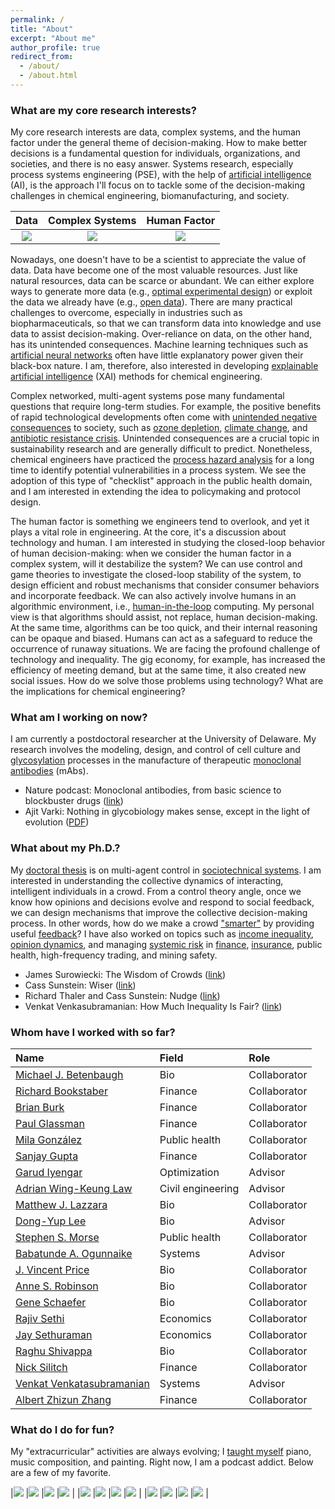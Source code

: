 ```yaml
---
permalink: /
title: "About"
excerpt: "About me"
author_profile: true
redirect_from: 
  - /about/
  - /about.html
---
```


### What are my core research interests?

My core research interests are data, complex systems, and the human factor under the general theme of decision-making. How to make better decisions is a fundamental question for individuals, organizations, and societies, and there is no easy answer. Systems research, especially process systems engineering (PSE), with the help of [artificial intelligence](https://aiche.onlinelibrary.wiley.com/doi/full/10.1002/aic.16489) (AI), is the approach I'll focus on to tackle some of the decision-making challenges in chemical engineering, biomanufacturing, and society.

| Data | Complex Systems | Human Factor |
| :--------------------: | :--------------------: | :---------------------: |
| ![](images/distill-lite.jpg) | ![](images/brain-lite.jpg) | ![](images/robot2-lite.jpg) |

Nowadays, one doesn't have to be a scientist to appreciate the value of data. Data have become one of the most valuable resources. Just like natural resources, data can be scarce or abundant. We can either explore ways to generate more data (e.g., [optimal experimental design](https://en.wikipedia.org/wiki/Optimal_design)) or exploit the data we already have (e.g., [open data](https://www.data.gov)). There are many practical challenges to overcome, especially in industries such as biopharmaceuticals, so that we can transform data into knowledge and use data to assist decision-making. Over-reliance on data, on the other hand, has its unintended consequences. Machine learning techniques such as [artificial neural networks](https://en.wikipedia.org/wiki/Artificial_neural_network) often have little explanatory power given their black-box nature. I am, therefore, also interested in developing [explainable artificial intelligence](https://en.wikipedia.org/wiki/Explainable_artificial_intelligence) (XAI) methods for chemical engineering.

Complex networked, multi-agent systems pose many fundamental questions that require long-term studies. For example, the positive benefits of rapid technological developments often come with [unintended negative consequences](https://en.wikipedia.org/wiki/Unintended_consequences) to society, such as [ozone depletion](https://en.wikipedia.org/wiki/Ozone_depletion), [climate change](https://en.wikipedia.org/wiki/Climate_change), and [antibiotic resistance crisis](https://www.ncbi.nlm.nih.gov/pmc/articles/PMC4378521/). Unintended consequences are a crucial topic in sustainability research and are generally difficult to predict. Nonetheless, chemical engineers have practiced the [process hazard analysis](https://en.wikipedia.org/wiki/Process_hazard_analysis) for a long time to identify potential vulnerabilities in a process system. We see the adoption of this type of "checklist" approach in the public health domain, and I am interested in extending the idea to policymaking and protocol design.

The human factor is something we engineers tend to overlook, and yet it plays a vital role in engineering. At the core, it's a discussion about technology and human. I am interested in studying the closed-loop behavior of human decision-making: when we consider the human factor in a complex system, will it destabilize the system? We can use control and game theories to investigate the closed-loop stability of the system, to design efficient and robust mechanisms that consider consumer behaviors and incorporate feedback. We can also actively involve humans in an algorithmic environment, i.e., [human-in-the-loop](https://en.wikipedia.org/wiki/Human-in-the-loop) computing. My personal view is that algorithms should assist, not replace, human decision-making. At the same time, algorithms can be too quick, and their internal reasoning can be opaque and biased. Humans can act as a safeguard to reduce the occurrence of runaway situations. We are facing the profound challenge of technology and inequality. The gig economy, for example, has increased the efficiency of meeting demand, but at the same time, it also created new social issues. How do we solve those problems using technology? What are the implications for chemical engineering?

### What am I working on now?

I am currently a postdoctoral researcher at the University of Delaware. My research involves the modeling, design, and control of cell culture and [glycosylation](https://en.wikipedia.org/wiki/Glycosylation) processes in the manufacture of therapeutic [monoclonal antibodies](https://en.wikipedia.org/wiki/Monoclonal_antibody) (mAbs).

- Nature podcast: Monoclonal antibodies, from basic science to blockbuster drugs ([link](https://www.nature.com/articles/d41586-019-02595-4))
- Ajit Varki: Nothing in glycobiology makes sense, except in the light of evolution ([PDF](files/varki2006nothing.pdf))

### What about my Ph.D.?

My [doctoral thesis](https://doi.org/10.7916/D8FX7G35) is on multi-agent control in [sociotechnical systems](files/1-s2.0-S0098135418308020-main.pdf). I am interested in understanding the collective dynamics of interacting, intelligent individuals in a crowd. From a control theory angle, once we know how opinions and decisions evolve and respond to social feedback, we can design mechanisms that improve the collective decision-making process. In other words, how do we make a crowd ["smarter"](files/08252783.pdf) by providing useful [feedback](files/journal.pone.0150343.PDF)? I have also worked on topics such as [income inequality](files/1-s2.0-S0378437115003738-main.pdf), [opinion dynamics](files/08704276.pdf), and managing [systemic risk](https://en.wikipedia.org/wiki/Systemic_risk) in [finance](files/joi2E20152E242E22E147.pdf), [insurance](files/SSRN-id3008946.pdf), public health, high-frequency trading, and mining safety.

- James Surowiecki: The Wisdom of Crowds ([link](https://en.wikipedia.org/wiki/The_Wisdom_of_Crowds))
- Cass Sunstein: Wiser ([link](https://www.amazon.com/dp/B00O4CRR9C/ref=dp-kindle-redirect?_encoding=UTF8&btkr=1))
- Richard Thaler and Cass Sunstein: Nudge ([link](https://en.wikipedia.org/wiki/Nudge_(book)))
- Venkat Venkasubramanian: How Much Inequality Is Fair? ([link](https://cup.columbia.edu/book/how-much-inequality-is-fair/9780231180726))

### Whom have I worked with so far?

|Name|Field|Role|
|:-|:-|:-|
|[Michael J. Betenbaugh](https://engineering.jhu.edu/chembe/faculty/michael-j-betenbaugh/)|Bio|Collaborator|
|[Richard Bookstaber](https://www.linkedin.com/in/rick-bookstaber-34b7533/)|Finance|Collaborator|
|[Brian Burk](https://www.linkedin.com/in/brian-burk-45b59510/)|Finance|Collaborator|
|[Paul Glassman](https://www0.gsb.columbia.edu/faculty/pglasserman/Other/)|Finance|Collaborator|
|[Mila González](https://www.linkedin.com/in/mila-c-gonzález-dávila-20b6583/)|Public health|Collaborator|
|[Sanjay Gupta](https://www.linkedin.com/in/sanjayguptanyc/)|Finance|Collaborator|
|[Garud Iyengar](https://ieor.columbia.edu/faculty/garud-iyengar)|Optimization|Advisor|
|[Adrian Wing-Keung Law](http://research.ntu.edu.sg/expertise/academicprofile/Pages/StaffProfile.aspx?ST_EMAILID=CWKLAW&CategoryDescription=WaterSustainability)|Civil engineering|Advisor|
|[Matthew J. Lazzara](http://faculty.virginia.edu/lazzara/)|Bio|Collaborator|
|[Dong-Yup Lee](https://sites.google.com/view/skku-pdse/professor?authuser=0)|Bio|Advisor|
|[Stephen S. Morse](https://www.mailman.columbia.edu/people/our-faculty/ssm20)|Public health|Collaborator|
|[Babatunde A. Ogunnaike](http://research.che.udel.edu/research_groups/systems/)|Systems|Advisor|
|[J. Vincent Price](https://www.linkedin.com/in/vince-price-5a676440/)|Bio|Collaborator|
|[Anne S. Robinson](https://www.cmu.edu/cheme/people/faculty/anne-s-robinson.html)|Bio|Collaborator|
|[Gene Schaefer](https://www.linkedin.com/in/gene-schaefer-b9a0564/)|Bio|Collaborator|
|[Rajiv Sethi](http://www.columbia.edu/~rs328/)|Economics|Collaborator|
|[Jay Sethuraman](https://ieor.columbia.edu/faculty/jay-sethuraman)|Economics|Collaborator|
|[Raghu Shivappa](https://www.linkedin.com/in/raghu-shivappa-7318085/)|Bio|Collaborator|
|[Nick Silitch](https://www.linkedin.com/in/nicholas-silitch-1b4997/)|Finance|Collaborator|
|[Venkat Venkatasubramanian](https://cris.cheme.columbia.edu)|Systems|Advisor|
|[Albert Zhizun Zhang](https://zazhang.github.io)|Finance|Collaborator|

<!-- My advisors and collaborators come from the following diverse backgrounds (names in alphabetical order):
- Systems: [Babatunde A. Ogunnaike](http://research.che.udel.edu/research_groups/systems/) (advisor), [Venkat Venkatasubramanian](https://cris.cheme.columbia.edu) (advisor)
- Bio: [Michael J. Betenbaugh](https://engineering.jhu.edu/chembe/faculty/michael-j-betenbaugh/), [Matthew J. Lazzara](http://faculty.virginia.edu/lazzara/), [Dong-Yup Lee](https://scholar.google.com/citations?user=EV0PUBIAAAAJ&hl=en) (advisor), [Kelvin H. Lee](https://leelab.org) (advisor), [J. Vincent Price](https://www.linkedin.com/in/vince-price-5a676440/), [Anne S. Robinson](https://www.cmu.edu/cheme/people/faculty/anne-s-robinson.html), [Gene Schaefer](https://www.linkedin.com/in/gene-schaefer-b9a0564/), [Raghu Shivappa](https://www.linkedin.com/in/raghu-shivappa-7318085/)
- Economics/finance/business: [Richard Bookstaber](https://www.linkedin.com/in/rick-bookstaber-34b7533/), [Brian Burk](https://www.linkedin.com/in/brian-burk-45b59510/), [Paul Glassman](https://www0.gsb.columbia.edu/faculty/pglasserman/Other/), [Sanjay Gupta](https://www.linkedin.com/in/sanjayguptanyc/), [Garud Iyengar](https://ieor.columbia.edu/faculty/garud-iyengar) (advisor), [Shivaram Rajgopal](https://www8.gsb.columbia.edu/cbs-directory/detail/sr3269), [Rajiv Sethi](http://www.columbia.edu/~rs328/), [Jay Sethuraman](https://ieor.columbia.edu/faculty/jay-sethuraman), [Nick Silitch](https://www.linkedin.com/in/nicholas-silitch-1b4997/), [Albert Zhizun Zhang](https://zazhang.github.io)
- Public health: [Stephen S. Morse](https://www.mailman.columbia.edu/people/our-faculty/ssm20), [Mila González](https://www.linkedin.com/in/mila-c-gonzález-dávila-20b6583/)
- Civil engineering: [Adrian Wing-Keung Law](http://research.ntu.edu.sg/expertise/academicprofile/Pages/StaffProfile.aspx?ST_EMAILID=CWKLAW&CategoryDescription=WaterSustainability) (advisor) -->

### What do I do for fun?

My "extracurricular" activities are always evolving; I [taught myself](portfolio) piano, music composition, and painting. Right now, I am a podcast addict. Below are a few of my favorite.

<!-- Find the podcasts on Apple Podcasts page and inspect image element to retrieve the figure file -->

|[![](images/podcast/99pi.jpg)](https://podcasts.apple.com/us/podcast/99-invisible/id394775318) |[![](images/podcast/cortex.jpg)](https://podcasts.apple.com/us/podcast/cortex/id1001591696) |[![](images/podcast/replyall.jpg)](https://podcasts.apple.com/us/podcast/reply-all/id941907967) |[![](images/podcast/withoutfail.jpg)](https://podcasts.apple.com/us/podcast/without-fail/id1437293054) |
|[![](images/podcast/anthropocene.jpg)](https://podcasts.apple.com/us/podcast/the-anthropocene-reviewed/id1342003491) |[![](images/podcast/jorge.jpg)](https://podcasts.apple.com/us/podcast/daniel-and-jorge-explain-the-universe/id1436616330) |[![](images/podcast/nature.jpg)](https://podcasts.apple.com/us/podcast/nature-podcast/id81934659) |[![](images/podcast/science.jpg)](https://podcasts.apple.com/us/podcast/science-magazine-podcast/id120329020) |
|[![](images/podcast/conan.jpg)](https://podcasts.apple.com/us/podcast/conan-obrien-needs-a-friend/id1438054347) |[![](images/podcast/atp.jpg)](https://podcasts.apple.com/us/podcast/accidental-tech-podcast/id617416468) |[![](images/podcast/triforce.jpg)](https://podcasts.apple.com/us/podcast/triforce/id304557271) |[![](images/podcast/gamescoop.jpg)](https://podcasts.apple.com/us/podcast/game-scoop/id276268226) |

<!-- |[99% Invisible](https://podcasts.apple.com/us/podcast/99-invisible/id394775318)|[Cortex](https://podcasts.apple.com/us/podcast/cortex/id1001591696)|[Reply All](https://podcasts.apple.com/us/podcast/reply-all/id941907967)|[Without Fail](https://podcasts.apple.com/us/podcast/without-fail/id1437293054)|
| :--------------------: | :--------------------: | :---------------------: | :---------------------: |
|![](images/podcast/99pi.jpg) |![](images/podcast/cortex.jpg) |![](images/podcast/replyall.jpg) |![](images/podcast/withoutfail.jpg) |

[The Anthropocene Reviewed](https://podcasts.apple.com/us/podcast/the-anthropocene-reviewed/id1342003491)|[Daniel and Jorge Explain the Universe](https://podcasts.apple.com/us/podcast/daniel-and-jorge-explain-the-universe/id1436616330)|[Nature Podcast](https://podcasts.apple.com/us/podcast/nature-podcast/id81934659)|[Science Magazine Podcast](https://podcasts.apple.com/us/podcast/science-magazine-podcast/id120329020)|
| :--------------------: | :--------------------: | :---------------------: | :---------------------: |
![](images/podcast/anthropocene.jpg) |![](images/podcast/jorge.jpg) |![](images/podcast/nature.jpg) |![](images/podcast/science.jpg) |

|[Conan O’Brien Needs A Friend](https://podcasts.apple.com/us/podcast/conan-obrien-needs-a-friend/id1438054347)|[Accidental Tech Podcast](https://podcasts.apple.com/us/podcast/accidental-tech-podcast/id617416468)|[Triforce!](https://podcasts.apple.com/us/podcast/triforce/id304557271)|[Game Scoop!](https://podcasts.apple.com/us/podcast/game-scoop/id276268226)|
| :--------------------: | :--------------------: | :---------------------: | :---------------------: |
|![](images/podcast/conan.jpg) |![](images/podcast/atp.jpg) |![](images/podcast/triforce.jpg) |![](images/podcast/gamescoop.jpg) | -->




<!-- ![May 2012](images/plot_research_tree.pdf)

**Top Row**: Devesh, Dan, James, Justin, Chia-Hung    
**Middle Row**: Rob, Ki Heok, Zack    
**Bottom Row**: Evan, Qian, Dr. Ogunnaike, Melissa, Jake, Joanna

-----

Our research efforts are organized around the general theme of first understanding the dynamic behavior of complex systems through mathematical modeling and analysis, and then exploiting this understanding for novel designs and improved operation. The particular complex systems of interest range from polymer reactors, particulate processes and extruders, to biological systems on the cellular, tissue, and organ levels. When sufficient fundamental knowledge is available, we develop and employ dynamic “mechanistic” models; when more data is available than fundamental knowledge, we apply probability theory and statistics for efficient data acquisition and “empirical” model development. Our research group has three main areas of focus.

### Control and System Theory

We are concerned with the development of effective control techniques, with application to industrial polymer reactors, distillation columns, particulate processes, and reactive extrusion processes; we are also interested in reverse engineering biological control systems for process applications.

### Systems Biology

We bring principles of control and systems theory as well as probabilistic/statistical techniques to bear on the analysis of biological processes. We are developing models, tools and techniques to study biological systems across various levels of granularity—from the molecular level where mechanistic details at the genetic and protein levels are studied, to the cellular, tissue, organ and physiological system level. The goals of our systems biology efforts are to be able to understand, analyze and predict integrated biological systems function with sufficient fidelity for potential practical medical and pharmaceutical applications.

### Product Engineering, Process Design and Operations

We employ both stochastic and deterministic technique s for engineering desired characteristics into products, and subsequently for developing inherently robust processes to manufacture these products to meet customer demands consistently in the face of unavoidable process and raw material variations.

> Research is to see what everybody else sees, and to think what nobody else has thought. (Albert Szent-Györgyi) -->

<!-- This is the FRONT page of a website that is powered by the [academicpages template](https://github.com/academicpages/academicpages.github.io) and hosted on GitHub pages. [GitHub pages](https://pages.github.com) is a free service in which websites are built and hosted from code and data stored in a GitHub repository, automatically updating when a new commit is made to the respository. This template was forked from the [Minimal Mistakes Jekyll Theme](https://mmistakes.github.io/minimal-mistakes/) created by Michael Rose, and then extended to support the kinds of content that academics have: publications, talks, teaching, a portfolio, blog posts, and a dynamically-generated CV. You can fork [this repository](https://github.com/academicpages/academicpages.github.io) right now, modify the configuration and markdown files, add your own PDFs and other content, and have your own site for free, with no ads! An older version of this template powers my own personal website at [stuartgeiger.com](http://stuartgeiger.com), which uses [this Github repository](https://github.com/staeiou/staeiou.github.io).

A data-driven personal website
======
Like many other Jekyll-based GitHub Pages templates, academicpages makes you separate the website's content from its form. The content & metadata of your website are in structured markdown files, while various other files constitute the theme, specifying how to transform that content & metadata into HTML pages. You keep these various markdown (.md), YAML (.yml), HTML, and CSS files in a public GitHub repository. Each time you commit and push an update to the repository, the [GitHub pages](https://pages.github.com/) service creates static HTML pages based on these files, which are hosted on GitHub's servers free of charge.

Many of the features of dynamic content management systems (like Wordpress) can be achieved in this fashion, using a fraction of the computational resources and with far less vulnerability to hacking and DDoSing. You can also modify the theme to your heart's content without touching the content of your site. If you get to a point where you've broken something in Jekyll/HTML/CSS beyond repair, your markdown files describing your talks, publications, etc. are safe. You can rollback the changes or even delete the repository and start over -- just be sure to save the markdown files! Finally, you can also write scripts that process the structured data on the site, such as [this one](https://github.com/academicpages/academicpages.github.io/blob/master/talkmap.ipynb) that analyzes metadata in pages about talks to display [a map of every location you've given a talk](https://academicpages.github.io/talkmap.html).

Getting started
======
1. Register a GitHub account if you don't have one and confirm your e-mail (required!)
1. Fork [this repository](https://github.com/academicpages/academicpages.github.io) by clicking the "fork" button in the top right. 
1. Go to the repository's settings (rightmost item in the tabs that start with "Code", should be below "Unwatch"). Rename the repository "[your GitHub username].github.io", which will also be your website's URL.
1. Set site-wide configuration and create content & metadata (see below -- also see [this set of diffs](http://archive.is/3TPas) showing what files were changed to set up [an example site](https://getorg-testacct.github.io) for a user with the username "getorg-testacct")
1. Upload any files (like PDFs, .zip files, etc.) to the files/ directory. They will appear at https://[your GitHub username].github.io/files/example.pdf.  
1. Check status by going to the repository settings, in the "GitHub pages" section

Site-wide configuration
------
The main configuration file for the site is in the base directory in [_config.yml](https://github.com/academicpages/academicpages.github.io/blob/master/_config.yml), which defines the content in the sidebars and other site-wide features. You will need to replace the default variables with ones about yourself and your site's github repository. The configuration file for the top menu is in [_data/navigation.yml](https://github.com/academicpages/academicpages.github.io/blob/master/_data/navigation.yml). For example, if you don't have a portfolio or blog posts, you can remove those items from that navigation.yml file to remove them from the header. 

Create content & metadata
------
For site content, there is one markdown file for each type of content, which are stored in directories like _publications, _talks, _posts, _teaching, or _pages. For example, each talk is a markdown file in the [_talks directory](https://github.com/academicpages/academicpages.github.io/tree/master/_talks). At the top of each markdown file is structured data in YAML about the talk, which the theme will parse to do lots of cool stuff. The same structured data about a talk is used to generate the list of talks on the [Talks page](https://academicpages.github.io/talks), each [individual page](https://academicpages.github.io/talks/2012-03-01-talk-1) for specific talks, the talks section for the [CV page](https://academicpages.github.io/cv), and the [map of places you've given a talk](https://academicpages.github.io/talkmap.html) (if you run this [python file](https://github.com/academicpages/academicpages.github.io/blob/master/talkmap.py) or [Jupyter notebook](https://github.com/academicpages/academicpages.github.io/blob/master/talkmap.ipynb), which creates the HTML for the map based on the contents of the _talks directory).

**Markdown generator**

I have also created [a set of Jupyter notebooks](https://github.com/academicpages/academicpages.github.io/tree/master/markdown_generator
) that converts a CSV containing structured data about talks or presentations into individual markdown files that will be properly formatted for the academicpages template. The sample CSVs in that directory are the ones I used to create my own personal website at stuartgeiger.com. My usual workflow is that I keep a spreadsheet of my publications and talks, then run the code in these notebooks to generate the markdown files, then commit and push them to the GitHub repository.

How to edit your site's GitHub repository
------
Many people use a git client to create files on their local computer and then push them to GitHub's servers. If you are not familiar with git, you can directly edit these configuration and markdown files directly in the github.com interface. Navigate to a file (like [this one](https://github.com/academicpages/academicpages.github.io/blob/master/_talks/2012-03-01-talk-1.md) and click the pencil icon in the top right of the content preview (to the right of the "Raw | Blame | History" buttons). You can delete a file by clicking the trashcan icon to the right of the pencil icon. You can also create new files or upload files by navigating to a directory and clicking the "Create new file" or "Upload files" buttons. 

Example: editing a markdown file for a talk
![Editing a markdown file for a talk](/images/editing-talk.png)

For more info
------
More info about configuring academicpages can be found in [the guide](https://academicpages.github.io/markdown/). The [guides for the Minimal Mistakes theme](https://mmistakes.github.io/minimal-mistakes/docs/configuration/) (which this theme was forked from) might also be helpful. -->
